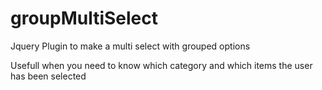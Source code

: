 # groupMultiSelect
Jquery Plugin to make a multi select with grouped options

Usefull when you need to know which category and which items the user has been selected

